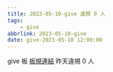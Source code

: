```yaml
---
title: 2023-05-10-give 違規 0 人
tags:
    - give
abbrlink: 2023-05-10-give
date: give-2023-05-10 12:00:00
---
```

give 板 [板規連結](https://www.ptt.cc/bbs/give/M.1612495900.A.C32.html)
昨天違規 0 人
